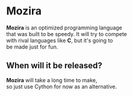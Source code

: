 # Mozira

**Mozira** is an optimized programming language  
that was built to be speedy. It will try to compete  
with rival languages like **C**, but it's going to  
be made just for fun.
  
## When will it be released?

**Mozira** will take a long time to make,  
so just use Cython for now as an alternative.  
